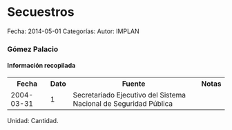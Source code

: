 Secuestros
=====

Fecha: 2014-05-01
Categorías: 
Autor: IMPLAN

### Gómez Palacio

#### Información recopilada

<table class="table table-hover table-bordered">
  <tr><th>Fecha</th><th>Dato</th><th>Fuente</th><th>Notas</th></tr>
  <tr><td>2004-03-31</td><td>1</td><td>Secretariado Ejecutivo del Sistema Nacional de Seguridad Pública</td><td></td></tr>
</table>

Unidad: Cantidad.
